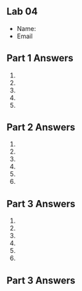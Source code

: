 ## Lab 04

- Name:
- Email

## Part 1 Answers

1.
2.
3.
4.
5.

## Part 2 Answers

1.
2.
3.
4.
5.
6.

## Part 3 Answers

1.
2.
3.
4.
5.
6.

## Part 3 Answers
